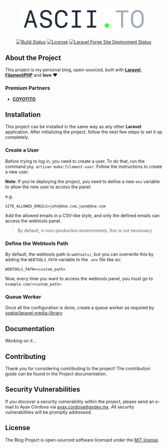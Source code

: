 <p align="center">
    <a href="https://laravel.com" target="_blank"><img src="https://raw.githubusercontent.com/asciito/art/master/asciito_site/no_background/banner.png" width="400" alt="Laravel Logo"></a>
</p>

<p align="center">
    <a href="https://github.com/asciito/site/actions"><img src="https://github.com/asciito/site/workflows/blog-testing/badge.svg" alt="Build Status"></a>
    <a href="https://github.com/asciito/site/blob/main/LICENSE.md"><img src="https://img.shields.io/github/license/asciito/site" alt="License"></a>
    <a href="https://forge.laravel.com"><img src="https://img.shields.io/endpoint?url=https%3A%2F%2Fforge.laravel.com%2Fsite-badges%2F6195dfa0-5f93-4b42-818c-e2919980d250%3Fdate%3D1&style=flat-square" alt="Laravel Forge Site Deployment Status"/></a>
</p>

## About the Project

This project is my personal blog, open-sourced, built with [**Laravel**](https://laravel.com), [**FilamentPHP**](https://filamentphp.com) and **love** ❤️

### Premium Partners

- **[COYOTITO](https://coyotito.com.mx/)**

## Installation

This project can be installed in the same way as any other **Laravel** application. After initializing the project, follow the next few steps to set it up completely.

### Create a User

Before trying to log in, you need to create a user. To do that, run the command `php artisan make:filament-user`. Follow the instructions to create a new user.

**Note**:
If you're deploying the project, you need to define a new `env` variable to allow the new user to access the panel.

e.g.
```dotenv
SITE_ALLOWED_EMAILS=john@doe.com,jane@doe.com
```
Add the allowed emails in a CSV-like style, and only the defined emails can access the webtools panel.

> By default, in non-production environments, this is not necessary.

### Define the Webtools Path

By default, the webtools path is `webtools/`, but you can overwrite this by adding the `WEBTOOLS_PATH` variable to the `.env` file like so:

```dotenv
WEBTOOLS_PATH=<custom_path>
```

Now, every time you want to access the webtools panel, you must go to `example.com/<custom_path>`.


### Queue Worker

Once all the configuration is done, create a queue worker as required by [spatie/laravel-media-library](https://github.com/spatie/laravel-medialibrary)

## Documentation

_Working on it_...

## Contributing

Thank you for considering contributing to the project! The contribution guide can be found in the Project documentation.

## Security Vulnerabilities

If you discover a security vulnerability within the project, please send an e-mail to Ayax Córdova via [ayax.cordova@aydev.mx](mailto:ayax.cordova@aydev.mx). All security vulnerabilities will be promptly addressed.

## License

The Blog Project is open-sourced software licensed under the [MIT license](LICENSE.md).
